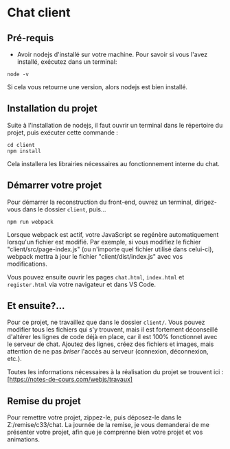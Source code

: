 # Chat client

## Pré-requis

- Avoir nodejs d'installé sur votre machine. Pour savoir si vous l'avez installé, exécutez dans un terminal:

````
node -v
````
Si cela vous retourne une version, alors nodejs est bien installé.

## Installation du projet

Suite à l'installation de nodejs, il faut ouvrir un terminal dans le répertoire du projet, puis exécuter cette commande :

````
cd client
npm install
````
Cela installera les librairies nécessaires au fonctionnement interne du chat.

## Démarrer votre projet

Pour démarrer la reconstruction du front-end, ouvrez un terminal, dirigez-vous dans le dossier `client`, puis...

````
npm run webpack
````

Lorsque webpack est actif, votre JavaScript se regénère automatiquement lorsqu'un fichier est modifié. Par exemple, si vous modifiez le fichier "client/src/page-index.js" (ou n'importe quel fichier utilisé dans celui-ci), webpack mettra à jour le fichier "client/dist/index.js" avec vos modifications.

Vous pouvez ensuite ouvrir les pages `chat.html`, `index.html` et `register.html` via votre navigateur et dans VS Code.


## Et ensuite?...

Pour ce projet, ne travaillez que dans le dossier `client/`. Vous pouvez modifier tous les fichiers qui s'y trouvent, mais il est fortement déconseillé d'altérer les lignes de code déjà en place, car il est 100% fonctionnel avec le serveur de chat. Ajoutez des lignes, créez des fichiers et images, mais attention de ne pas *briser* l'accès au serveur (connexion, déconnexion, etc.).

Toutes les informations nécessaires à la réalisation du projet se trouvent ici : [https://notes-de-cours.com/webjs/travaux]

## Remise du projet

Pour remettre votre projet, zippez-le, puis déposez-le dans le Z:/remise/c33/chat. La journée de la remise, je vous demanderai de me présenter votre projet, afin que je comprenne bien votre projet et vos animations.